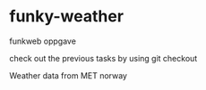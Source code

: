# funky-weather
funkweb oppgave

check out the previous tasks by using git checkout <tag-name>

Weather data from MET norway
